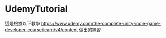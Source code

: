 # UdemyTutorial

這是根據以下教學
https://www.udemy.com/the-complete-unity-indie-game-developer-course/learn/v4/content
做出的練習

